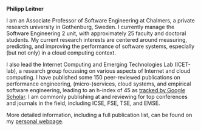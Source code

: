 <b> Philipp Leitner </b>

I am an Associate Professor of Software Engineering at Chalmers, a private research university in Gothenburg, Sweden. I currently manage the Software Engineering 2 unit, with approximately 25 faculty and doctoral students. My current research interests are centered around measuring, predicting, and improving the performance of software systems, especially (but not only) in a cloud computing context.

I also lead the Internet Computing and Emerging Technologies Lab (ICET-lab), a research group focussing on various aspects of Internet and cloud computing. I have published some 150 peer-reviewed publications on performance engineering, (micro-)services, cloud systems, and empirical software engineering, leading to an h-index of 45 as <a href="https://scholar.google.com/citations?user=wZ9f8CAAAAAJ&hl=en">tracked by Google Scholar</a>. I am commonly publishing at and reviewing for top conferences and journals in the field, including ICSE, FSE, TSE, and EMSE.

More detailed information, including a full publication list, can be found on my <a href="http://philippleitner.net">personal webpage</a>.